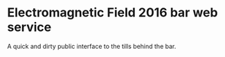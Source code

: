 Electromagnetic Field 2016 bar web service
==========================================

A quick and dirty public interface to the tills behind the bar.
